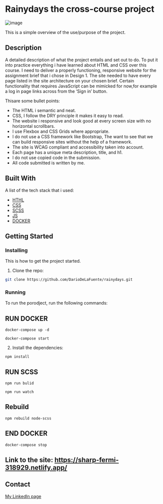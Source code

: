 # Rainydays the cross-course project

![image](https://schoolassignment.adaptmedia.net/app/uploads/2022/09/Screenshot-2022-09-14-at-19.26.52.png)

This is a simple overview of the use/purpose of the project.

## Description

A detailed description of what the project entails and set out to do.
To put it into practice everything i have learned about HTML and CSS over this course.
I need to deliver a properly functioning, responsive website for the assignment brief that i chose in Design 1.
The site needed to have every page listed in the site architecture on your chosen brief. 
Certain functionality that requires JavaScript can be mimicked for now,for example a log in page links across from the ‘Sign in’ button.

Thisare some bullet points:

- The HTML i semantic and neat.
- CSS, I follow the DRY principle it makes it easy to read.
- The website i responsive and look good at every screen size with no horizontal scrollbars. 
- I use Flexbox and CSS Grids where appropriate. 
- I do not use a CSS framework like Bootstrap, The want to see that we can build responsive sites without the help of a framework.
- The site is WCAG compliant and accessibility taken into account.
- Each page has a unique meta description, title, and h1.
- I do not use copied code in the submission. 
- All code submitted is written by me. 

## Built With

A list of the tech stack that i used:

- [HTHL](https://developer.mozilla.org/en-US/docs/Web/HTML)
- [CSS](https://developer.mozilla.org/en-US/docs/Web/CSS)
- [SCSS](https://sass-lang.com/guide)
- [JS](https://developer.mozilla.org/en-US/docs/Web/JavaScript)
- [DOCKER](https://docs.docker.com/get-started/)

## Getting Started

### Installing

This is how to get the project started.

1. Clone the repo:

```bash
git clone https://github.com/DarioDeLaFuente/rainydays.git
```
### Running

To run the porodject, run the following commands:

## RUN DOCKER
```
docker-compose up -d
```
```
docker-compose start
```

2. Install the dependencies:

```
npm install
```


## RUN SCSS

```
npm run bulid
```
```
npm run watch
```

## Rebuild
```
npm rebuild node-scss
```
## END DOCKER
> 
```
docker-compose stop
```

## Link to the site: https://sharp-fermi-318929.netlify.app/

## Contact

[My LinkedIn page]()
